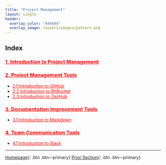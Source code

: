 ```yaml
---
title: "Project Management"
layout: single
header:
  overlay_color: "444444"
  overlay_image: /assets/images/pattern.png
---
```





## Index

### **<a href="" style="color: red;">1. Introduction to Project Management</a>**     <!--- **[Introduction to Project Management]()** -->

### **<a href="" style="color: red;">2. Project Management Tools</a>**               <!--- **[Project Management Tools]()** -->
* <a href="" style="color: red;">2.1 Introduction to GitHub</a>                   <!--- [Introduction to GitHub]() -->
* <a href="" style="color: red;">2.2 Introduction to BitBucket</a>                <!--- [Introduction to BitBucket]() -->
* <a href="" style="color: red;">2.3 Introduction to ZenHub</a>                   <!--- [Introduction to ZenHub]() -->

### **<a href="" style="color: red;">3. Documentation Improvement Tools</a>**        <!--- **[Documentation Improvement Tools]()** -->
* <a href="" style="color: red;">3.1 Introduction to Markdown</a>                 <!--- [Introduction to Markdown]() -->

### **<a href="" style="color: red;">4. Team Communication Tools</a>**               <!--- **[Team Communication Tools]()** -->
* <a href="" style="color: red;">4.1 Introduction to Slack</a>                    <!--- [Introduction to Slack]() -->


---

[Homepage](../index.md){: .btn  .btn--primary}
[Prior Section](../08-DataVisualization/00-DataVisualization-LandingPage){: .btn  .btn--primary}
<!-- [Next Section](04-DevelopmentEnvironment/00-DevelopmentEnvironment-LandingPage){: .btn  .btn--primary} -->
